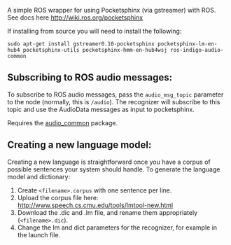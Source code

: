 A simple ROS wrapper for using Pocketsphinx (via gstreamer) with ROS. See docs here http://wiki.ros.org/pocketsphinx

If installing from source you will need to install the following:
```
sudo apt-get install gstreamer0.10-pocketsphinx pocketsphinx-lm-en-hub4 pocketsphinx-utils pocketsphinx-hmm-en-hub4wsj ros-indigo-audio-common

```


Subscribing to ROS audio messages:
---------------------------------

To subscribe to ROS audio messages, pass the `audio_msg_topic` parameter to the
node (normally, this is `/audio`). The recognizer will subscribe to this topic
and use the AudioData messages as input to pocketsphinx.

Requires the [audio_common][1] package.

[1]: http://wiki.ros.org/audio_common


Creating a new language model:
------------------------------

Creating a new language is straightforward once you have a corpus of possible
sentences your system should handle. To generate the language model and dictionary:

   1. Create `<filename>.corpus` with one sentence per line.
   2. Upload the corpus file here: <http://www.speech.cs.cmu.edu/tools/lmtool-new.html>
   3. Download the .dic and .lm file, and rename them appropriately (`<filename>.dic`).
   4. Change the lm and dict parameters for the recognizer, for example in the launch file.
